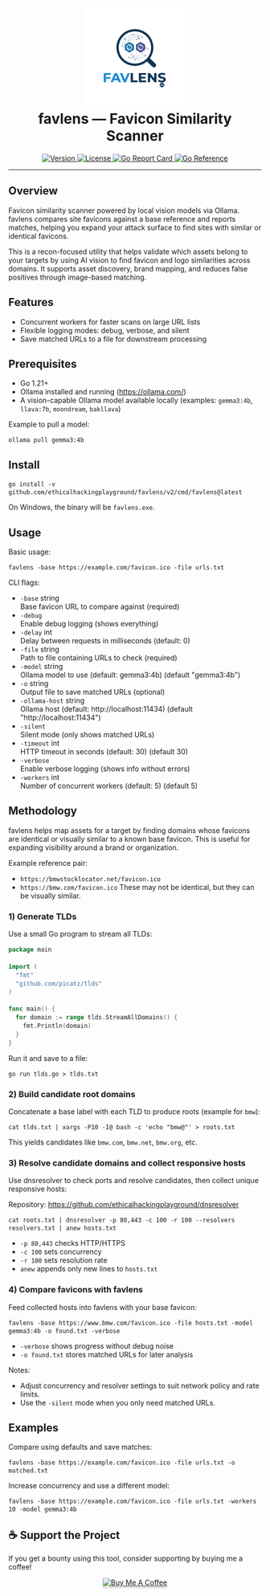 <h1 align="center">
  <br>
  <img src="static/logo.png" width="200" alt="favlens">
  <br>
  favlens — Favicon Similarity Scanner
</h1>

<p align="center">
  <a href="https://github.com/ethicalhackingplayground/favlens/releases/latest">
    <img src="https://img.shields.io/github/v/release/ethicalhackingplayground/favlens?style=flat-square" alt="Version">
  </a>
  <a href="https://github.com/ethicalhackingplayground/favlens/blob/master/LICENSE">
    <img src="https://img.shields.io/badge/License-MIT-yellow.svg?style=flat-square" alt="License">
  </a>
  <a href="https://goreportcard.com/report/github.com/ethicalhackingplayground/favlens/v2">
    <img src="https://goreportcard.com/badge/github.com/ethicalhackingplayground/favlens/v2?style=flat-square" alt="Go Report Card">
  </a>
  <a href="https://pkg.go.dev/github.com/ethicalhackingplayground/favlens/v2">
    <img src="https://pkg.go.dev/badge/github.com/ethicalhackingplayground/favlens.svg" alt="Go Reference">
  </a>
</p>

---

## Overview
Favicon similarity scanner powered by local vision models via Ollama. favlens compares site favicons against a base reference and reports matches, helping you expand your attack surface to find sites with similar or identical favicons.

This is a recon-focused utility that helps validate which assets belong to your targets by using AI vision to find favicon and logo similarities across domains. It supports asset discovery, brand mapping, and reduces false positives through image-based matching.

## Features
- Concurrent workers for faster scans on large URL lists
- Flexible logging modes: debug, verbose, and silent
- Save matched URLs to a file for downstream processing

## Prerequisites
- Go 1.21+
- Ollama installed and running (https://ollama.com/)
- A vision-capable Ollama model available locally (examples: `gemma3:4b`, `llava:7b`, `moondream`, `bakllava`)

Example to pull a model:
```
ollama pull gemma3:4b
```

## Install
```
go install -v github.com/ethicalhackingplayground/favlens/v2/cmd/favlens@latest
```
On Windows, the binary will be `favlens.exe`.

## Usage
Basic usage:
```
favlens -base https://example.com/favicon.ico -file urls.txt
```

CLI flags:
- `-base` string  
      Base favicon URL to compare against (required)
- `-debug`  
      Enable debug logging (shows everything)
- `-delay` int  
      Delay between requests in milliseconds (default: 0)
- `-file` string  
      Path to file containing URLs to check (required)
- `-model` string  
      Ollama model to use (default: gemma3:4b) (default "gemma3:4b")
- `-o` string  
      Output file to save matched URLs (optional)
- `-ollama-host` string  
      Ollama host (default: http://localhost:11434) (default "http://localhost:11434")
- `-silent`  
      Silent mode (only shows matched URLs)
- `-timeout` int  
      HTTP timeout in seconds (default: 30) (default 30)
- `-verbose`  
      Enable verbose logging (shows info without errors)
- `-workers` int  
      Number of concurrent workers (default: 5) (default 5)

## Methodology
favlens helps map assets for a target by finding domains whose favicons are identical or visually similar to a known base favicon. This is useful for expanding visibility around a brand or organization.

Example reference pair:
- `https://bmwstocklocator.net/favicon.ico`
- `https://bmw.com/favicon.ico`
These may not be identical, but they can be visually similar.

### 1) Generate TLDs
Use a small Go program to stream all TLDs:
```go
package main

import (
  "fmt"
  "github.com/picatz/tlds"
)

func main() {
  for domain := range tlds.StreamAllDomains() {
    fmt.Println(domain)
  }
}
```
Run it and save to a file:
```
go run tlds.go > tlds.txt
```

### 2) Build candidate root domains
Concatenate a base label with each TLD to produce roots (example for `bmw`):
```
cat tlds.txt | xargs -P10 -I@ bash -c 'echo "bmw@"' > roots.txt
```
This yields candidates like `bmw.com`, `bmw.net`, `bmw.org`, etc.

### 3) Resolve candidate domains and collect responsive hosts
Use dnsresolver to check ports and resolve candidates, then collect unique responsive hosts:

Repository: https://github.com/ethicalhackingplayground/dnsresolver
```
cat roots.txt | dnsresolver -p 80,443 -c 100 -r 100 --resolvers resolvers.txt | anew hosts.txt
```
- `-p 80,443` checks HTTP/HTTPS
- `-c 100` sets concurrency
- `-r 100` sets resolution rate
- `anew` appends only new lines to `hosts.txt`

### 4) Compare favicons with favlens
Feed collected hosts into favlens with your base favicon:
```
favlens -base https://www.bmw.com/favicon.ico -file hosts.txt -model gemma3:4b -o found.txt -verbose
```
- `-verbose` shows progress without debug noise
- `-o found.txt` stores matched URLs for later analysis

Notes:
- Adjust concurrency and resolver settings to suit network policy and rate limits.
- Use the `-silent` mode when you only need matched URLs.

## Examples
Compare using defaults and save matches:
```
favlens -base https://example.com/favicon.ico -file urls.txt -o matched.txt
```
Increase concurrency and use a different model:
```
favlens -base https://example.com/favicon.ico -file urls.txt -workers 10 -model gemma3:4b
```

## ☕ Support the Project
If you get a bounty using this tool, consider supporting by buying me a coffee!

<p align="center">
  <a href="https://buymeacoffee.com/zoidsec" target="_blank">
    <img src="https://www.buymeacoffee.com/assets/img/custom_images/orange_img.png" alt="Buy Me A Coffee" style="height: 41px !important;width: 174px !important;box-shadow: 0px 3px 2px 0px rgba(190, 190, 190, 0.5) !important;-webkit-box-shadow: 0px 3px 2px 0px rgba(190, 190, 190, 0.5) !important;">
  </a>
</p>
